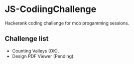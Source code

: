 # JS-CodiingChallenge
Hackerank coding challenge for mob progamming sessions.
## Challenge list
- Counting Valleys (OK).
- Design PDF Viewer (Pending).
